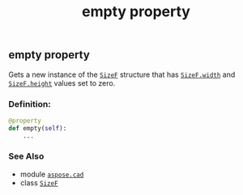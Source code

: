 ﻿---
title: empty property
second_title: Aspose.CAD for Python via .NET API References
description: 
type: docs
weight: 80
url: /python-net/aspose.cad/sizef/empty/
is_root: false
---

## empty property


Gets a new instance of the [`SizeF`](/cad/python-net/aspose.cad/sizef) structure that has [`SizeF.width`](/cad/python-net/aspose.cad/sizef#width) and [`SizeF.height`](/cad/python-net/aspose.cad/sizef#height) values set to zero.
### Definition:
```python
@property
def empty(self):
    ...
```

### See Also
* module [`aspose.cad`](../../)
* class [`SizeF`](/cad/python-net/aspose.cad/sizef)
